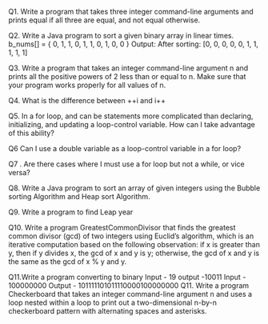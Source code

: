 Q1. Write a program that takes three integer command-line arguments and prints equal if all three are equal, and not equal otherwise.

Q2. Write a Java program to sort a given binary array in linear times.
b_nums[] = { 0, 1, 1, 0, 1, 1, 0, 1, 0, 0 } 
Output:
After sorting: [0, 0, 0, 0, 0, 1, 1, 1, 1, 1]

Q3. Write a program that takes an integer command-line argument n and prints all the positive powers of 2 less than or equal to n. Make sure that your program works properly for all values of n.

Q4. What is the difference between ++i and i++

Q5. In a for loop, <initialize> and <increment> can be statements more complicated than declaring, initializing, and updating a loop-control variable. How can I take advantage of this ability?

Q6  Can I use a double variable as a loop-control variable in a for loop?

Q7 . Are there cases where I must use a for loop but not a while, or vice versa?

Q8. Write a Java program to sort an array of given integers using the Bubble sorting Algorithm and Heap sort Algorithm.

Q9. Write a program to find Leap year

Q10. Write a program GreatestCommonDivisor that finds the greatest common divisor (gcd) of two integers using Euclid’s algorithm, which is an iterative computation based on the following observation: if x is greater than y, then if y divides x, the gcd of x and y is y; otherwise, the gcd of x and y is the same as the gcd of x % y and y.

Q11.Write a program converting to binary 
Input - 19
output -10011
Input - 100000000
Output - 101111101011110000100000000
Q11. Write a program Checkerboard that takes an integer command-line argument n and uses a loop nested within a loop to print out a two-dimensional n-by-n checkerboard pattern with alternating spaces and asterisks.
